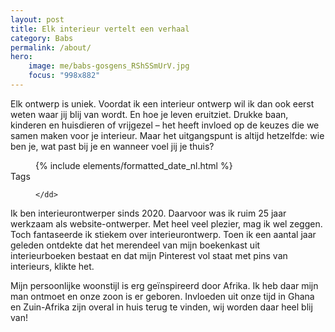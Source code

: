 ```yaml
---
layout: post
title: Elk interieur vertelt een verhaal
category: Babs
permalink: /about/
hero:
    image: me/babs-gosgens_RShSSmUrV.jpg
    focus: "998x882"
---
```


<div class="post__intro">
    <p class="txt-intro">
        Elk ontwerp is uniek. Voordat ik een interieur ontwerp wil ik dan ook eerst weten waar jij blij van wordt. En hoe je leven eruitziet. Drukke baan, kinderen en huisdieren of vrijgezel – het heeft invloed op de keuzes die we samen maken voor je interieur. Maar het uitgangspunt is altijd hetzelfde: wie ben je, wat past bij je en wanneer voel jij je thuis?
    </p>
</div>
<dl class="post__drop post__details">
    <dt class="is-narrative"></dt>
    <dd class="txt-meta"><time>{% include elements/formatted_date_nl.html %}</time></dd>
    <dt class="is-narrative">Tags</dt>
    <dd class="txt-meta">

    </dd>
</dl>
<p>
    Ik ben interieurontwerper sinds 2020. Daarvoor was ik ruim 25 jaar werkzaam als website-ontwerper. Met heel veel plezier, mag ik wel zeggen. Toch fantaseerde ik stiekem over interieurontwerp. Toen ik een aantal jaar geleden ontdekte dat het merendeel van mijn boekenkast uit interieurboeken bestaat en dat mijn Pinterest vol staat met pins van interieurs, klikte het.
</p>
<p>
    Mijn persoonlijke woonstijl is erg geïnspireerd door Afrika. Ik heb daar mijn man ontmoet en onze zoon is er geboren. Invloeden uit onze tijd in Ghana en Zuin-Afrika zijn overal in huis terug te vinden, wij worden daar heel blij van!
</p>
